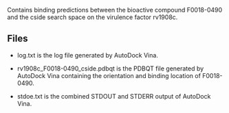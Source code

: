 Contains binding predictions between the bioactive compound F0018-0490 and the cside search space on the virulence factor rv1908c.

## Files

- log.txt is the log file generated by AutoDock Vina.

- rv1908c_F0018-0490_cside.pdbqt is the PDBQT file generated by AutoDock Vina containing the orientation and binding location of F0018-0490.

- stdoe.txt is the combined STDOUT and STDERR output of AutoDock Vina.

